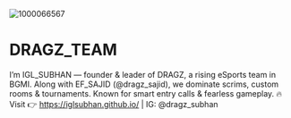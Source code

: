 ![1000066567](https://github.com/user-attachments/assets/4e820867-6cd4-411c-a7c4-fb0e4b2dc47e)
# DRAGZ_TEAM
I’m IGL_SUBHAN — founder &amp; leader of DRAGZ, a rising eSports team in BGMI. Along with EF_SAJID (@dragz_sajid), we dominate scrims, custom rooms &amp; tournaments. Known for smart entry calls &amp; fearless gameplay. 🔥 Visit 👉 https://iglsubhan.github.io/ | IG: @dragz_subhan

